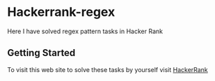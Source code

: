 # Hackerrank-regex

Here I have solved regex pattern tasks in Hacker Rank

## Getting Started

To visit this web site to solve these tasks by yourself visit [HackerRank](https://www.hackerrank.com/domains/regex)

